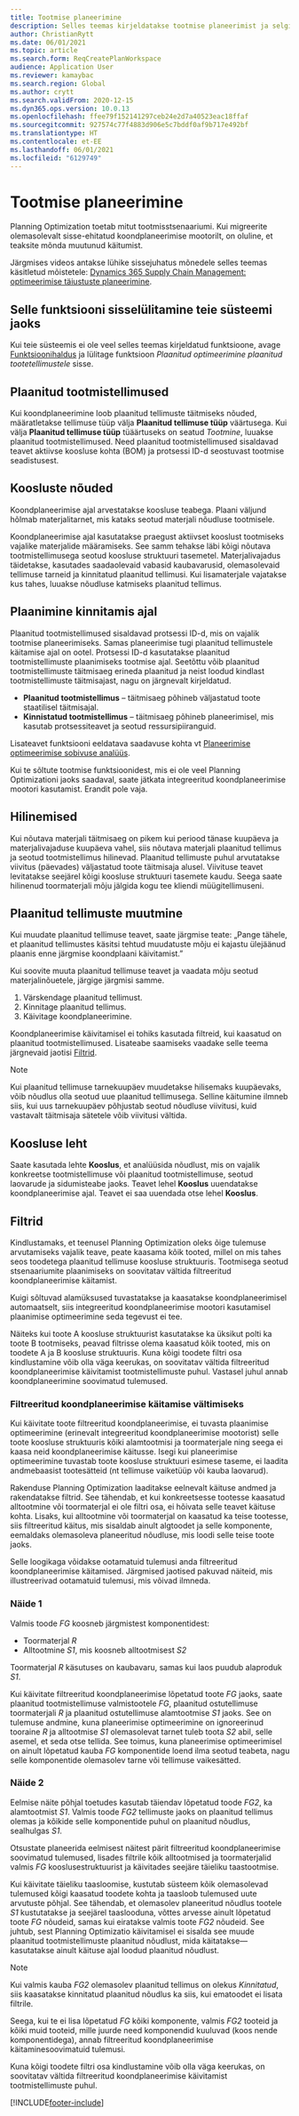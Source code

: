 ```yaml
---
title: Tootmise planeerimine
description: Selles teemas kirjeldatakse tootmise planeerimist ja selgitatakse, kuidas muuta plaanitud tootmistellimusi Planning Optimizationi abil.
author: ChristianRytt
ms.date: 06/01/2021
ms.topic: article
ms.search.form: ReqCreatePlanWorkspace
audience: Application User
ms.reviewer: kamaybac
ms.search.region: Global
ms.author: crytt
ms.search.validFrom: 2020-12-15
ms.dyn365.ops.version: 10.0.13
ms.openlocfilehash: ffee79f152141297ceb24e2d7a40523eac18ffaf
ms.sourcegitcommit: 927574c77f4883d906e5c7bddf0af9b717e492bf
ms.translationtype: HT
ms.contentlocale: et-EE
ms.lasthandoff: 06/01/2021
ms.locfileid: "6129749"
---
```

# <a name="production-planning"></a>Tootmise planeerimine

Planning Optimization toetab mitut tootmisstsenaariumi. Kui migreerite olemasolevalt sisse-ehitatud koondplaneerimise mootorilt, on oluline, et teaksite mõnda muutunud käitumist.

Järgmises videos antakse lühike sissejuhatus mõnedele selles teemas käsitletud mõistetele: [Dynamics 365 Supply Chain Management: optimeerimise täiustuste planeerimine](https://youtu.be/u1pcmZuZBTw).

## <a name="turn-on-this-feature-for-your-system"></a>Selle funktsiooni sisselülitamine teie süsteemi jaoks

Kui teie süsteemis ei ole veel selles teemas kirjeldatud funktsioone, avage [Funktsioonihaldus](../../../fin-ops-core/fin-ops/get-started/feature-management/feature-management-overview.md) ja lülitage funktsioon *Plaanitud optimeerimine plaanitud tootetellimustele* sisse.

## <a name="planned-production-orders"></a>Plaanitud tootmistellimused

Kui koondplaneerimine loob plaanitud tellimuste täitmiseks nõuded, määratletakse tellimuse tüüp välja **Plaanitud tellimuse tüüp** väärtusega. Kui välja **Plaanitud tellimuse tüüp** tüäärtuseks on seatud *Tootmine*, luuakse plaanitud tootmistellimused. Need plaanitud tootmistellimused sisaldavad teavet aktiivse koosluse kohta (BOM) ja protsessi ID-d seostuvast tootmise seadistusest.

## <a name="requirements-from-boms"></a>Koosluste nõuded

Koondplaneerimise ajal arvestatakse koosluse teabega. Plaani väljund hõlmab materjalitarnet, mis kataks seotud materjali nõudluse tootmisele.

Koondplaneerimise ajal kasutatakse praegust aktiivset kooslust tootmiseks vajalike materjalide määramiseks. See samm tehakse läbi kõigi nõutava tootmistellimusega seotud koosluse struktuuri tasemetel. Materjalivajadus täidetakse, kasutades saadaolevaid vabasid kaubavarusid, olemasolevaid tellimuse tarneid ja kinnitatud plaanitud tellimusi. Kui lisamaterjale vajatakse kus tahes, luuakse nõudluse katmiseks plaanitud tellimus.

## <a name="scheduling-during-firming"></a>Plaanimine kinnitamis ajal

Plaanitud tootmistellimused sisaldavad protsessi ID-d, mis on vajalik tootmise planeerimiseks. Samas planeerimise tugi plaanitud tellimustele käitamise ajal on ootel. Protsessi ID-d kasutatakse plaanitud tootmistellimuste plaanimiseks tootmise ajal. Seetõttu võib plaanitud tootmistellimuste täitmisaeg erineda plaanitud ja neist loodud kindlast tootmistellimuste täitmisajast, nagu on järgnevalt kirjeldatud.

- **Plaanitud tootmistellimus** – täitmisaeg põhineb väljastatud toote staatilisel täitmisajal.
- **Kinnistatud tootmistellimus** – täitmisaeg põhineb planeerimisel, mis kasutab protsessiteavet ja seotud ressursipiiranguid.

Lisateavet funktsiooni eeldatava saadavuse kohta vt [Planeerimise optimeerimise sobivuse analüüs](planning-optimization-fit-analysis.md).

Kui te sõltute tootmise funktsioonidest, mis ei ole veel Planning Optimizationi jaoks saadaval, saate jätkata integreeritud koondplaneerimise mootori kasutamist. Erandit pole vaja.

## <a name="delays"></a>Hilinemised

Kui nõutava materjali täitmisaeg on pikem kui periood tänase kuupäeva ja materjalivajaduse kuupäeva vahel, siis nõutava materjali plaanitud tellimus ja seotud tootmistellimus hilinevad. Plaanitud tellimuste puhul arvutatakse viivitus (päevades) väljastatud toote täitmisaja alusel. Viivituse teavet levitatakse seejärel kõigi koosluse struktuuri tasemete kaudu. Seega saate hilinenud toormaterjali mõju jälgida kogu tee kliendi müügitellimuseni.

## <a name="modifying-planned-orders"></a>Plaanitud tellimuste muutmine

Kui muudate plaanitud tellimuse teavet, saate järgmise teate: „Pange tähele, et plaanitud tellimustes käsitsi tehtud muudatuste mõju ei kajastu ülejäänud plaanis enne järgmise koondplaani käivitamist.”

Kui soovite muuta plaanitud tellimuse teavet ja vaadata mõju seotud materjalinõuetele, järgige järgmisi samme.

1. Värskendage plaanitud tellimust.
2. Kinnitage plaanitud tellimus.
3. Käivitage koondplaneerimine.

Koondplaneerimise käivitamisel ei tohiks kasutada filtreid, kui kaasatud on plaanitud tootmistellimused. Lisateabe saamiseks vaadake selle teema järgnevaid jaotisi [Filtrid](#filters).

> [!NOTE]
> Kui plaanitud tellimuse tarnekuupäev muudetakse hilisemaks kuupäevaks, võib nõudlus olla seotud uue plaanitud tellimusega. Selline käitumine ilmneb siis, kui uus tarnekuupäev põhjustab seotud nõudluse viivitusi, kuid vastavalt täitmisaja sätetele võib viivitusi vältida.

## <a name="explosion-page"></a>Koosluse leht

Saate kasutada lehte **Kooslus**, et analüüsida nõudlust, mis on vajalik konkreetse tootmistellimuse või plaanitud tootmistellimuse, seotud laovarude ja sidumisteabe jaoks. Teavet lehel **Kooslus** uuendatakse koondplaneerimise ajal. Teavet ei saa uuendada otse lehel **Kooslus**.

## <a name="filters"></a><a name="filters"></a>Filtrid

Kindlustamaks, et teenusel Planning Optimization oleks õige tulemuse arvutamiseks vajalik teave, peate kaasama kõik tooted, millel on mis tahes seos toodetega plaanitud tellimuse koosluse struktuuris. Tootmisega seotud stsenaariumite plaanimiseks on soovitatav vältida filtreeritud koondplaneerimise käitamist.

Kuigi sõltuvad alamüksused tuvastatakse ja kaasatakse koondplaneerimisel automaatselt, siis integreeritud koondplaneerimise mootori kasutamisel plaanimise optimeerimine seda tegevust ei tee.

Näiteks kui toote A koosluse struktuurist kasutatakse ka üksikut polti ka toote B tootmiseks, peavad filtrisse olema kaasatud kõik tooted, mis on toodete A ja B koosluse struktuuris. Kuna kõigi toodete filtri osa kindlustamine võib olla väga keerukas, on soovitatav vältida filtreeritud koondplaneerimise käivitamist tootmistellimuste puhul. Vastasel juhul annab koondplaneerimine soovimatud tulemused.

### <a name="reasons-to-avoid-filtered-master-planning-runs"></a>Filtreeritud koondplaneerimise käitamise vältimiseks

Kui käivitate toote filtreeritud koondplaneerimise, ei tuvasta plaanimise optimeerimine (erinevalt integreeritud koondplaneerimise mootorist) selle toote koosluse struktuuris kõiki alamtootmisi ja toormaterjale ning seega ei kaasa neid koondplaneerimise käitusse. Isegi kui planeerimise optimeerimine tuvastab toote koosluse struktuuri esimese taseme, ei laadita andmebaasist tootesätteid (nt tellimuse vaiketüüp või kauba laovarud).

Rakenduse Planning Optimization laaditakse eelnevalt käituse andmed ja rakendatakse filtrid. See tähendab, et kui konkreetsesse tootesse kaasatud alltootmine või toormaterjal ei ole filtri osa, ei hõivata selle teavet käituse kohta. Lisaks, kui alltootmine või toormaterjal on kaasatud ka teise tootesse, siis filtreeritud käitus, mis sisaldab ainult algtoodet ja selle komponente, eemaldaks olemasoleva planeeritud nõudluse, mis loodi selle teise toote jaoks.

Selle loogikaga võidakse ootamatuid tulemusi anda filtreeritud koondplaneerimise käitamised. Järgmised jaotised pakuvad näiteid, mis illustreerivad ootamatuid tulemusi, mis võivad ilmneda.

### <a name="example-1"></a>Näide 1

Valmis toode *FG* koosneb järgmistest komponentidest:

- Toormaterjal *R*
- Alltootmine *S1*, mis koosneb alltootmisest *S2*

Toormaterjal *R* käsutuses on kaubavaru, samas kui laos puudub alaproduk *S1*.

Kui käivitate filtreeritud koondplaneerimise lõpetatud toote *FG* jaoks, saate plaanitud tootmistellimuse valmistootele *FG*, plaanitud ostutellimuse toormaterjali *R* ja plaanitud ostutellimuse alamtootmise *S1* jaoks. See on tulemuse andmine, kuna planeerimise optimeerimine on ignoreerinud tooraine *R* ja alltootmise *S1* olemasolevat tarnet tuleb toota *S2* abil, selle asemel, et seda otse tellida. See toimus, kuna planeerimise optimeerimisel on ainult lõpetatud kauba *FG* komponentide loend ilma seotud teabeta, nagu selle komponentide olemasolev tarne või tellimuse vaikesätted.

### <a name="example-2"></a>Näide 2

Eelmise näite põhjal toetudes kasutab täiendav lõpetatud toode *FG2*, ka alamtootmist *S1*. Valmis toode *FG2* tellimuste jaoks on plaanitud tellimus olemas ja kõikide selle komponentide puhul on plaanitud nõudlus, sealhulgas *S1*.

Otsustate planeerida eelmisest näitest pärit filtreeritud koondplaneerimise soovimatud tulemused, lisades filtrile kõik alltootmised ja toormaterjalid valmis *FG* kooslusestruktuurist ja käivitades seejäre täieliku taastootmise.

Kui käivitate täieliku taasloomise, kustutab süsteem kõik olemasolevad tulemused kõigi kaasatud toodete kohta ja taasloob tulemused uute arvutuste põhjal. See tähendab, et olemasolev planeeritud nõudlus tootele *S1* kustutatakse ja seejärel taaslooduna, võttes arvesse ainult lõpetatud toote *FG* nõudeid, samas kui eiratakse valmis toote *FG2* nõudeid. See juhtub, sest Planning Optimizatio käivitamisel ei sisalda see muude plaanitud tootmistellimuste plaanitud nõudlust, mida käitatakse&mdash;kasutatakse ainult käituse ajal loodud plaanitud nõudlust.

> [!NOTE]
> Kui valmis kauba *FG2* olemasolev plaanitud tellimus on olekus *Kinnitatud*, siis kaasatakse kinnitatud plaanitud nõudlus ka siis, kui ematoodet ei lisata filtrile.

Seega, kui te ei lisa lõpetatud *FG* kõiki komponente, valmis *FG2* tooteid ja kõiki muid tooteid, mille juurde need komponendid kuuluvad (koos nende komponentidega), annab filtreeritud koondplaneerimise käitaminesoovimatuid tulemusi.

Kuna kõigi toodete filtri osa kindlustamine võib olla väga keerukas, on soovitatav vältida filtreeritud koondplaneerimise käivitamist tootmistellimuste puhul.

[!INCLUDE[footer-include](../../../includes/footer-banner.md)]
